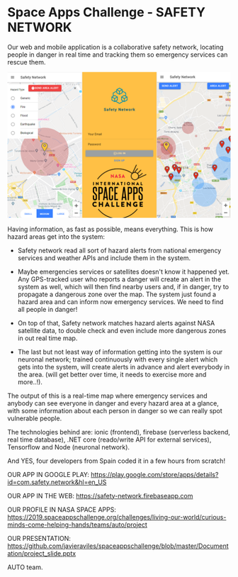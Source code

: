 # Space Apps Challenge - SAFETY NETWORK

Our web and mobile application is a collaborative safety network, locating people in danger in real time and tracking them so emergency services can rescue them.

![Alt text](./Documentation/cover.png?raw=true "Safety Network")

Having information, as fast as possible, means everything. This is how hazard areas get into the system:

- Safety network read all sort of hazard alerts from national emergency services and weather APIs and include them in the system.

- Maybe emergencies services or satellites doesn't know it happened yet. Any GPS-tracked user who reports a danger will create an alert in the system as well, which will then find nearby users and, if in danger, try to propagate a dangerous zone over the map. The system just found a hazard area and can inform now emergency services. We need to find all people in danger!

- On top of that, Safety network matches hazard alerts against NASA satellite data, to double check and even include more dangerous zones in out real time map.

- The last but not least way of information getting into the system is our neuronal network; trained continuously with every single alert which gets into the system, will create alerts in advance and alert everybody in the area. (will get better over time, it needs to exercise more and more..!).

The output of this is a real-time map where emergency services and anybody can see everyone in danger and every hazard area at a glance, with some information about each person in danger so we can really spot vulnerable people.

The technologies behind are: ionic (frontend), firebase (serverless backend, real time database), .NET core (reado/write API for external services), Tensorflow and Node (neuronal network).

And YES, four developers from Spain coded it in a few hours from scratch!

OUR APP IN GOOGLE PLAY:
https://play.google.com/store/apps/details?id=com.safety.network&hl=en_US

OUR APP IN THE WEB:
https://safety-network.firebaseapp.com

OUR PROFILE IN NASA SPACE APPS:
https://2019.spaceappschallenge.org/challenges/living-our-world/curious-minds-come-helping-hands/teams/auto/project

OUR PRESENTATION:
https://github.com/javieraviles/spaceappschallenge/blob/master/Documentation/project_slide.pptx​


AUTO team.